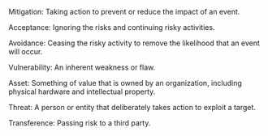 
Mitigation: Taking action to prevent or reduce the impact of an event.

Acceptance: Ignoring the risks and continuing risky activities.

Avoidance: Ceasing the risky activity to remove the likelihood that an event will occur.

Vulnerability: An inherent weakness or flaw.

Asset: Something of value that is owned by an organization, including physical hardware and intellectual property.

Threat: A person or entity that deliberately takes action to exploit a target.

Transference: Passing risk to a third party.